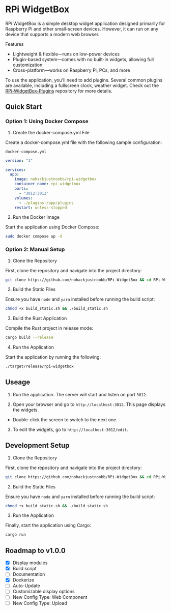 # RPi WidgetBox

RPi WidgetBox is a simple desktop widget application designed primarily for Raspberry Pi and other small-screen devices. However, it can run on any device that supports a modern web browser.

Features

- Lightweight & flexible—runs on low-power devices
- Plugin-based system—comes with no built-in widgets, allowing full customization
- Cross-platform—works on Raspberry Pi, PCs, and more

To use the application, you'll need to add plugins. Several common plugins are available, including a fullscreen clock, weather widget. Check out the [RPi-WidgetBox-Plugins](https://github.com/nohackjustnoobb/RPi-WidgetBox-Plugins) repository for more details.

## Quick Start

### Option 1: Using Docker Compose

1. Create the docker-compose.yml File

Create a docker-compose.yml file with the following sample configuration:

`docker-compose.yml`

```yml
version: "3"

services:
  app:
    image: nohackjustnoobb/rpi-widgetbox
    container_name: rpi-widgetbox
    ports:
      - "3012:3012"
    volumes:
      - ./plugins:/app/plugins
    restart: unless-stopped
```

2. Run the Docker Image

Start the application using Docker Compose:

```bash
sudo docker compose up -d
```

### Option 2: Manual Setup

1. Clone the Repository

First, clone the repository and navigate into the project directory:

```bash
git clone https://github.com/nohackjustnoobb/RPi-WidgetBox && cd RPi-WidgetBox
```

2. Build the Static Files

Ensure you have `node` and `yarn` installed before running the build script:

```bash
chmod +x build_static.sh && ./build_static.sh
```

3. Build the Rust Application

Compile the Rust project in release mode:

```bash
cargo build --release
```

4. Run the Application

Start the application by running the following:

```bash
./target/release/rpi-widgetbox
```

## Useage

1. Run the application. The server will start and listen on port `3012`.

2. Open your browser and go to `http://localhost:3012`. This page displays the widgets.

- Double-click the screen to switch to the next one.

3. To edit the widgets, go to `http://localhost:3012/edit`.

## Development Setup

1. Clone the Repository

First, clone the repository and navigate into the project directory:

```bash
git clone https://github.com/nohackjustnoobb/RPi-WidgetBox && cd RPi-WidgetBox
```

2. Build the Static Files

Ensure you have `node` and `yarn` installed before running the build script:

```bash
chmod +x build_static.sh && ./build_static.sh
```

3. Run the Application

Finally, start the application using Cargo:

```bash
cargo run
```

## Roadmap to v1.0.0

- [x] Display modules
- [x] Build script
- [ ] Documentation
- [x] Dockerize
- [ ] Auto-Update
- [ ] Customizable display options
- [ ] New Config Type: Web Component
- [ ] New Config Type: Upload
